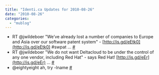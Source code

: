 ```yaml
---
title: "Identi.ca Updates for 2010-08-26"
date: "2010-08-26"
categories: 
  - "mublog"
---
```


- RT @jwildeboer "We’ve already lost a number of companies to Europe and Asia over our software patent system" - [http://is.gd/eEtk0](http://is.gd/eEtk0) #swpat ... [#](http://identi.ca/notice/47498461)
- RT @jwildeboer "We do not want Deltacloud to be under the control of any one vendor, including Red Hat" - says Red Hat! [http://is.gd/eEr](http://is.gd/eEr) ... [#](http://identi.ca/notice/47498815)
- @eightyeight ah, try -lname [#](http://identi.ca/notice/47503748)
